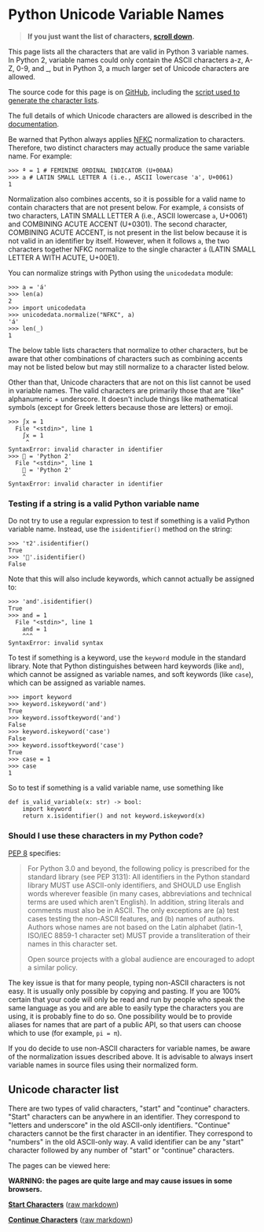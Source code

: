 # Python Unicode Variable Names

> **If you just want the list of characters, [scroll down](#unicode-character-list).**

This page lists all the characters that are valid in Python 3 variable names.
In Python 2, variable names could only contain the ASCII characters a-z, A-Z,
0-9, and _, but in Python 3, a much larger set of Unicode characters are
allowed.

The source code for this page is on
[GitHub](https://github.com/asmeurer/python-unicode-variable-names), including
the [script used to generate the character
lists](https://github.com/asmeurer/python-unicode-variable-names/blob/master/generate.py).

The full details of which Unicode characters are allowed is described in the
[documentation](https://docs.python.org/3/reference/lexical_analysis.html#identifiers).

Be warned that Python always applies
[NFKC](https://en.wikipedia.org/wiki/Unicode_equivalence#Normalization)
normalization to characters. Therefore, two distinct characters may actually
produce the same variable name. For example:

    >>> ª = 1 # FEMININE ORDINAL INDICATOR (U+00AA)
    >>> a # LATIN SMALL LETTER A (i.e., ASCII lowercase 'a', U+0061)
    1

Normalization also combines accents, so it is possible for a valid name to
contain characters that are not present below. For example, `á` consists of
two characters, LATIN SMALL LETTER A (i.e., ASCII lowercase `a`, U+0061) and
COMBINING ACUTE ACCENT (U+0301). The second character, COMBINING ACUTE ACCENT,
is not present in the list below because it is not valid in an identifier by
itself. However, when it follows `a`, the two characters together NFKC
normalize to the single character `á` (LATIN SMALL LETTER A WITH ACUTE,
U+00E1).

You can normalize strings with Python using the `unicodedata` module:

    >>> a = 'á'
    >>> len(a)
    2
    >>> import unicodedata
    >>> unicodedata.normalize("NFKC", a)
    'á'
    >>> len(_)
    1

The below table lists characters that normalize to other characters, but be
aware that other combinations of characters such as combining accents may not
be listed below but may still normalize to a character listed below.

Other than that, Unicode characters that are not on this list cannot be used
in variable names. The valid characters are primarily those that are "like"
alphanumeric + underscore. It doesn't include things like mathematical symbols
(except for Greek letters because those are letters) or emoji.

    >>> ∫x = 1
      File "<stdin>", line 1
        ∫x = 1
         ^
    SyntaxError: invalid character in identifier
    >>> 💩 = 'Python 2'
      File "<stdin>", line 1
        💩 = 'Python 2'
        ^
    SyntaxError: invalid character in identifier

### Testing if a string is a valid Python variable name

Do not try to use a regular expression to test if something is a valid Python
variable name. Instead, use the `isidentifier()` method on the string:

    >>> 'τ2'.isidentifier()
    True
    >>> '🙁'.isidentifier()
    False

Note that this will also include keywords, which cannot actually be assigned
to:

    >>> 'and'.isidentifier()
    True
    >>> and = 1
      File "<stdin>", line 1
        and = 1
        ^^^
    SyntaxError: invalid syntax

To test if something is a keyword, use the `keyword` module in the standard
library. Note that Python distinguishes between hard keywords (like `and`),
which cannot be assigned as variable names, and soft keywords (like `case`),
which can be assigned as variable names.

    >>> import keyword
    >>> keyword.iskeyword('and')
    True
    >>> keyword.issoftkeyword('and')
    False
    >>> keyword.iskeyword('case')
    False
    >>> keyword.issoftkeyword('case')
    True
    >>> case = 1
    >>> case
    1

So to test if something is a valid variable name, use something like

    def is_valid_variable(x: str) -> bool:
        import keyword
        return x.isidentifier() and not keyword.iskeyword(x)

### Should I use these characters in my Python code?

[PEP 8](https://www.python.org/dev/peps/pep-0008/#source-file-encoding)
specifies:

> For Python 3.0 and beyond, the following policy is prescribed for the standard library (see PEP 3131): All identifiers in the Python standard library MUST use ASCII-only identifiers, and SHOULD use English words wherever feasible (in many cases, abbreviations and technical terms are used which aren't English). In addition, string literals and comments must also be in ASCII. The only exceptions are (a) test cases testing the non-ASCII features, and (b) names of authors. Authors whose names are not based on the Latin alphabet (latin-1, ISO/IEC 8859-1 character set) MUST provide a transliteration of their names in this character set.
>
> Open source projects with a global audience are encouraged to adopt a similar policy.

The key issue is that for many people, typing non-ASCII characters is not
easy. It is usually only possible by copying and pasting. If you are 100%
certain that your code will only be read and run by people who speak the same
language as you and are able to easily type the characters you are using, it
is probably fine to do so. One possibility would be to provide aliases for
names that are part of a public API, so that users can choose which to use
(for example, `pi = π`).

If you do decide to use non-ASCII characters for variable names, be aware of
the normalization issues described above. It is advisable to always insert
variable names in source files using their normalized form.

## Unicode character list

There are two types of valid characters, "start" and "continue" characters.
"Start" characters can be anywhere in an identifier. They correspond to
"letters and underscore" in the old ASCII-only identifiers. "Continue"
characters cannot be the first character in an identifier. They correspond to
"numbers" in the old ASCII-only way. A valid identifier can be any "start"
character followed by any number of "start" or "continue" characters.

The pages can be viewed here:

**WARNING: the pages are quite large and may cause issues in some browsers.**

[**Start Characters**](start-characters.html) (<a href="start-characters.md">raw markdown</a>)

[**Continue Characters**](continue-characters.html) (<a href="continue-characters.md">raw markdown</a>)
